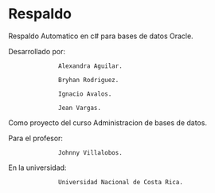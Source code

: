# Respaldo
Respaldo Automatico en c# para bases de datos Oracle.

Desarrollado por: 

                  Alexandra Aguilar.
                  
                  Bryhan Rodriguez.
                  
                  Ignacio Avalos.
                  
                  Jean Vargas.
                  
Como proyecto del curso Administracion de bases de datos.

Para el profesor:

                  Johnny Villalobos.
                  
En la universidad:

                  Universidad Nacional de Costa Rica.
